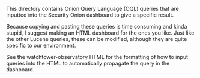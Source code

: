 This directory contains Onion Query Language (OQL) queries that are inputted into the Security Onion dashboard to give a specific result.

Because copying and pasting these queries is time consuming and kinda stupid, I suggest making an HTML dashboard for the ones you like. Just like the other Lucene queries, these can be modified, although they are quite specific to our environment.

See the watchtower-observatory HTML for the formatting of how to input queries into the HTML to automatically propagate the query in the dashboard. 
